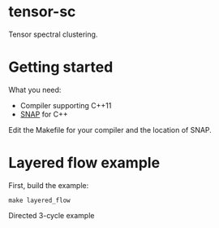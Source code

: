 tensor-sc
=========

Tensor spectral clustering.


Getting started
=========

What you need:
* Compiler supporting C++11
* [SNAP](http://snap.stanford.edu/snap/index.html) for C++

Edit the Makefile for your compiler and the location of SNAP.

Layered flow example
=========

First, build the example:

    make layered_flow

Directed 3-cycle example

